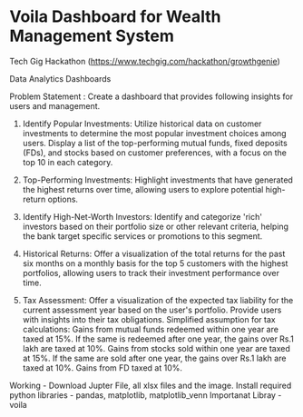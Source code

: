 # Voila Dashboard for Wealth Management System
Tech Gig Hackathon (https://www.techgig.com/hackathon/growthgenie)

Data Analytics Dashboards

Problem Statement : Create a dashboard that provides following insights for users and management.

1) Identify Popular Investments: Utilize historical data on customer investments to determine the most popular investment choices among users. Display a list of the top-performing mutual funds, fixed deposits (FDs), and stocks based on customer preferences, with a focus on the top 10 in each category.

2) Top-Performing Investments: Highlight investments that have generated the highest returns over time, allowing users to explore potential high-return options.
   
3) Identify High-Net-Worth Investors: Identify and categorize 'rich' investors based on their portfolio size or other relevant criteria, helping the bank target specific services or promotions to this segment.

4) Historical Returns: Offer a visualization of the total returns for the past six months on a monthly basis for the top 5 customers with the highest portfolios, allowing users to track their investment performance over time.

5) Tax Assessment: Offer a visualization of the expected tax liability for the current assessment year based on the user's portfolio. Provide users with insights into their tax obligations.
  Simplified assumption for tax calculations:
  Gains from mutual funds redeemed within one year are taxed at 15%. If the same is redeemed after one year, the gains over Rs.1 lakh are taxed at 10%.
  Gains from stocks sold within one year are taxed at 15%. If the same are sold after one year, the gains over Rs.1 lakh are taxed at 10%.
  Gains from FD taxed at 10%.


Working - Download Jupter File, all xlsx files and the image.
Install required python libraries - pandas, matplotlib, matplotlib_venn
Importanat Libray - voila
